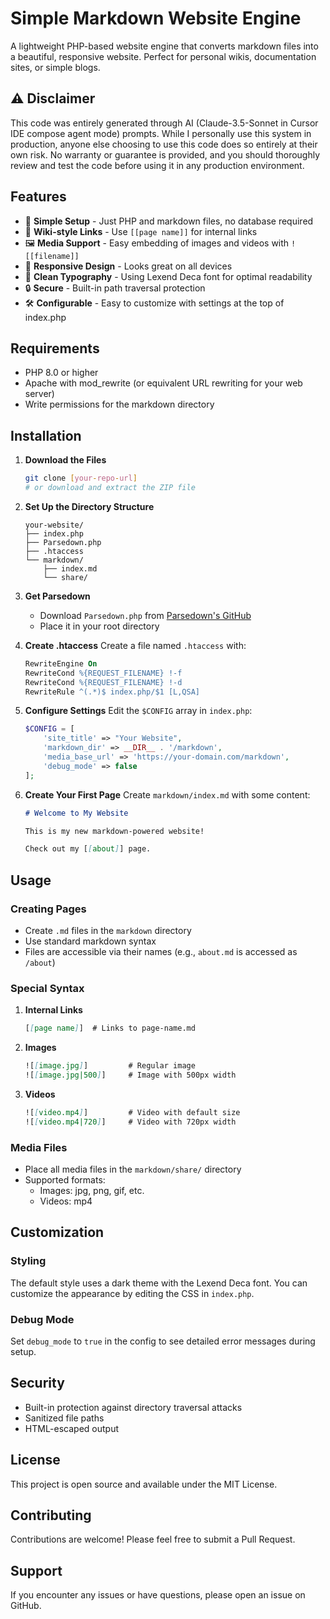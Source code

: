 # Simple Markdown Website Engine

A lightweight PHP-based website engine that converts markdown files into a beautiful, responsive website. Perfect for personal wikis, documentation sites, or simple blogs.

## ⚠️ Disclaimer

This code was entirely generated through AI (Claude-3.5-Sonnet in Cursor IDE compose agent mode) prompts. While I personally use this system in production, anyone else choosing to use this code does so entirely at their own risk. No warranty or guarantee is provided, and you should thoroughly review and test the code before using it in any production environment.

## Features

- 🚀 **Simple Setup** - Just PHP and markdown files, no database required
- 🔗 **Wiki-style Links** - Use `[[page name]]` for internal links
- 🖼️ **Media Support** - Easy embedding of images and videos with `![[filename]]`
- 📱 **Responsive Design** - Looks great on all devices
- 🎨 **Clean Typography** - Using Lexend Deca font for optimal readability
- 🔒 **Secure** - Built-in path traversal protection
- 🛠️ **Configurable** - Easy to customize with settings at the top of index.php

## Requirements

- PHP 8.0 or higher
- Apache with mod_rewrite (or equivalent URL rewriting for your web server)
- Write permissions for the markdown directory

## Installation

1. **Download the Files**
   ```bash
   git clone [your-repo-url]
   # or download and extract the ZIP file
   ```

2. **Set Up the Directory Structure**
   ```
   your-website/
   ├── index.php
   ├── Parsedown.php
   ├── .htaccess
   └── markdown/
       ├── index.md
       └── share/
   ```

3. **Get Parsedown**
   - Download `Parsedown.php` from [Parsedown's GitHub](https://github.com/erusev/parsedown/blob/master/Parsedown.php)
   - Place it in your root directory

4. **Create .htaccess**
   Create a file named `.htaccess` with:
   ```apache
   RewriteEngine On
   RewriteCond %{REQUEST_FILENAME} !-f
   RewriteCond %{REQUEST_FILENAME} !-d
   RewriteRule ^(.*)$ index.php/$1 [L,QSA]
   ```

5. **Configure Settings**
   Edit the `$CONFIG` array in `index.php`:
   ```php
   $CONFIG = [
       'site_title' => "Your Website",                    
       'markdown_dir' => __DIR__ . '/markdown',           
       'media_base_url' => 'https://your-domain.com/markdown',
       'debug_mode' => false                              
   ];
   ```

6. **Create Your First Page**
   Create `markdown/index.md` with some content:
   ```markdown
   # Welcome to My Website
   
   This is my new markdown-powered website!
   
   Check out my [[about]] page.
   ```

## Usage

### Creating Pages
- Create `.md` files in the `markdown` directory
- Use standard markdown syntax
- Files are accessible via their names (e.g., `about.md` is accessed as `/about`)

### Special Syntax

1. **Internal Links**
   ```markdown
   [[page name]]  # Links to page-name.md
   ```

2. **Images**
   ```markdown
   ![[image.jpg]]         # Regular image
   ![[image.jpg|500]]     # Image with 500px width
   ```

3. **Videos**
   ```markdown
   ![[video.mp4]]         # Video with default size
   ![[video.mp4|720]]     # Video with 720px width
   ```

### Media Files
- Place all media files in the `markdown/share/` directory
- Supported formats:
  - Images: jpg, png, gif, etc.
  - Videos: mp4

## Customization

### Styling
The default style uses a dark theme with the Lexend Deca font. You can customize the appearance by editing the CSS in `index.php`.

### Debug Mode
Set `debug_mode` to `true` in the config to see detailed error messages during setup.

## Security

- Built-in protection against directory traversal attacks
- Sanitized file paths
- HTML-escaped output

## License

This project is open source and available under the MIT License.

## Contributing

Contributions are welcome! Please feel free to submit a Pull Request.

## Support

If you encounter any issues or have questions, please open an issue on GitHub. 
